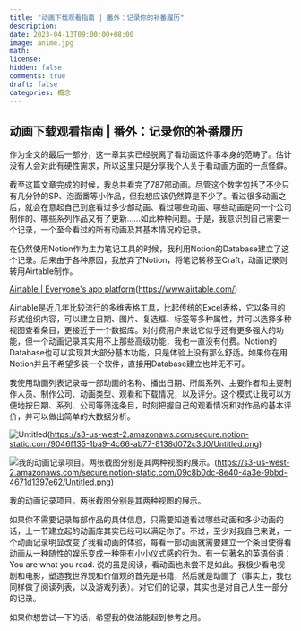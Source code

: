 ```yaml
---
title: "动画下载观看指南 | 番外：记录你的补番履历"
description: 
date: 2023-04-13T09:00:00+08:00
image: anime.jpg
math: 
license: 
hidden: false
comments: true
draft: false
categories: 概念
---
```


## 动画下载观看指南 | 番外：记录你的补番履历

作为全文的最后一部分，这一章其实已经脱离了看动画这件事本身的范畴了。估计没有人会对此有硬性需求，所以这里只是分享我个人关于看动画方面的一点怪癖。

截至这篇文章完成的时候，我总共看完了787部动画。尽管这个数字包括了不少只有几分钟的SP、泡面番等小作品，但我想应该仍然算是不少了。看过很多动画之后，就会在意起自己到底看过多少部动画、看过哪些动画、哪些动画是同一个公司制作的、哪些系列作品又有了更新……如此种种问题。于是，我意识到自己需要一个记录，一个至今看过的所有动画及其基本情况的记录。

在仍然使用Notion作为主力笔记工具的时候，我利用Notion的Database建立了这个记录。后来由于各种原因，我放弃了Notion，将笔记转移至Craft，动画记录则转用Airtable制作。

[Airtable | Everyone's app platform]()(https://www.airtable.com/)

Airtable是近几年比较流行的多维表格工具，比起传统的Excel表格，它以条目的形式组织内容，可以建立日期、图片、复选框、标签等多种属性，并可以选择多种视图查看条目，更接近于一个数据库。对付费用户来说它似乎还有更多强大的功能，但一个动画记录其实用不上那些高级功能，我也一直没有付费。Notion的Database也可以实现其大部分基本功能，只是体验上没有那么舒适。如果你在用Notion并且不希望多装一个软件，直接用Database建立也并无不可。

我使用动画列表记录每一部动画的名称、播出日期、所属系列、主要作者和主要制作人员、制作公司、动画类型、观看和下载情况，以及评分。这个模式让我可以方便地按日期、系列、公司等筛选条目，时刻把握自己的观看情况和对作品的基本评价，并可以做出简单的大数据分析。

![Untitled]()(https://s3-us-west-2.amazonaws.com/secure.notion-static.com/9046f135-1ba9-4c66-ab77-8138d072c3d0/Untitled.png)

![我的动画记录项目。两张截图分别是其两种视图的展示。]()(https://s3-us-west-2.amazonaws.com/secure.notion-static.com/09c8b0dc-8e40-4a3e-9bbd-4671d1397e62/Untitled.png)

我的动画记录项目。两张截图分别是其两种视图的展示。

如果你不需要记录每部作品的具体信息，只需要知道看过哪些动画和多少动画的话，上一节建立起的动画库其实已经可以满足你了。不过，至少对我自己来说，一个动画记录明显改变了我看动画的体验，每看一部动画就需要建立一个条目使得看动画从一种随性的娱乐变成一种带有小小仪式感的行为。有一句著名的英语俗语：You are what you read. 说的虽是阅读，看动画也未尝不是如此。我极少看电视剧和电影，塑造我世界观和价值观的首先是书籍，然后就是动画了（事实上，我也同样做了阅读列表，以及游戏列表）。对它们的记录，其实也是对自己人生一部分的记录。

如果你想尝试一下的话，希望我的做法能起到参考之用。




